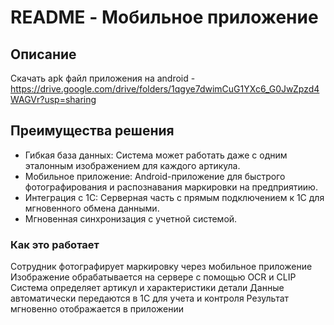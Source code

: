 # README - Мобильное приложение

## Описание

Скачать apk файл приложения на android - https://drive.google.com/drive/folders/1qgye7dwimCuG1YXc6_G0JwZpzd4WAGVr?usp=sharing

## Преимущества решения

- Гибкая база данных: Система может работать даже с одним эталонным изображением для каждого артикула.
- Мобильное приложение: Android-приложение для быстрого фотографирования и распознавания маркировки на предприятиию.
- Интеграция с 1С: Серверная часть с прямым подключением к 1С для мгновенного обмена данными.
- Мгновенная синхронизация с учетной системой.

### Как это работает

Сотрудник фотографирует маркировку через мобильное приложение
Изображение обрабатывается на сервере с помощью OCR и CLIP
Система определяет артикул и характеристики детали
Данные автоматически передаются в 1С для учета и контроля
Результат мгновенно отображается в приложении
